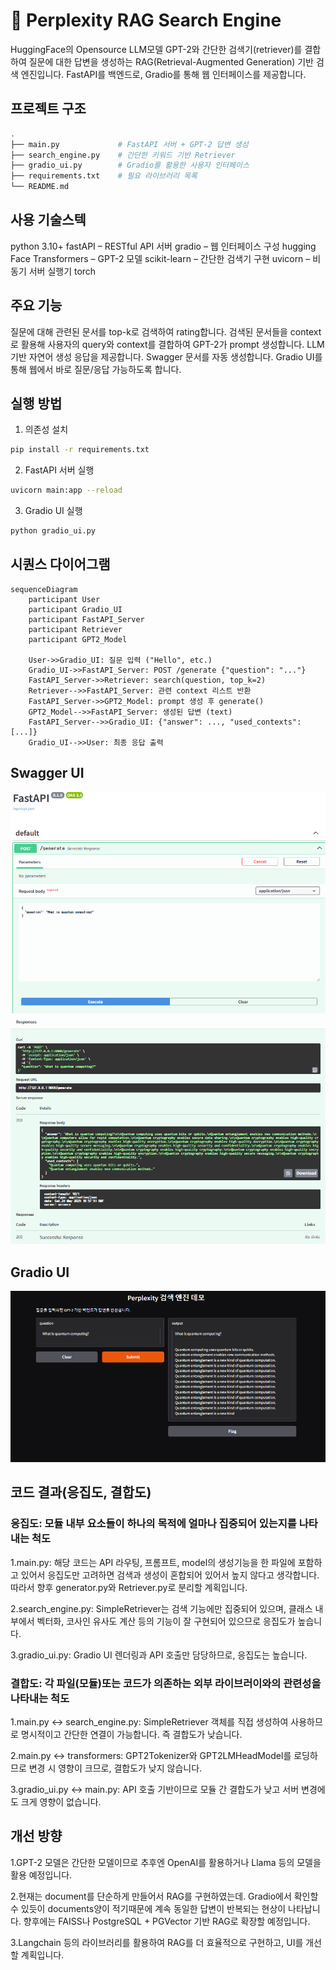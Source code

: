 # 🧠 Perplexity RAG Search Engine

HuggingFace의 Opensource LLM모델 GPT-2와 간단한 검색기(retriever)를 결합하여 질문에 대한 답변을 생성하는 RAG(Retrieval-Augmented Generation) 기반 검색 엔진입니다. FastAPI를 백엔드로, Gradio를 통해 웹 인터페이스를 제공합니다.

## 프로젝트 구조

```bash
.
├── main.py             # FastAPI 서버 + GPT-2 답변 생성
├── search_engine.py    # 간단한 키워드 기반 Retriever
├── gradio_ui.py        # Gradio를 활용한 사용자 인터페이스
├── requirements.txt    # 필요 라이브러리 목록
└── README.md
```

## 사용 기술스텍
python 3.10+
fastAPI – RESTful API 서버
gradio – 웹 인터페이스 구성
hugging Face Transformers – GPT-2 모델
scikit-learn – 간단한 검색기 구현
uvicorn – 비동기 서버 실행기
torch

## 주요 기능
질문에 대해 관련된 문서를 top-k로 검색하여 rating합니다. 
검색된 문서들을 context로 활용해 사용자의 query와 context를 결합하여 GPT-2가 prompt 생성합니다.
LLM 기반 자연어 생성 응답을 제공합니다.
Swagger 문서를 자동 생성합니다.
Gradio UI를 통해 웹에서 바로 질문/응답 가능하도록 합니다.

## 실행 방법
1. 의존성 설치
```bash
pip install -r requirements.txt
```
2. FastAPI 서버 실행
```bash
uvicorn main:app --reload
```
3. Gradio UI 실행
```bash
python gradio_ui.py
```

## 시퀀스 다이어그램 
```mermaid
sequenceDiagram
    participant User
    participant Gradio_UI
    participant FastAPI_Server
    participant Retriever
    participant GPT2_Model

    User->>Gradio_UI: 질문 입력 ("Hello", etc.)
    Gradio_UI->>FastAPI_Server: POST /generate {"question": "..."}
    FastAPI_Server->>Retriever: search(question, top_k=2)
    Retriever-->>FastAPI_Server: 관련 context 리스트 반환
    FastAPI_Server->>GPT2_Model: prompt 생성 후 generate()
    GPT2_Model-->>FastAPI_Server: 생성된 답변 (text)
    FastAPI_Server-->>Gradio_UI: {"answer": ..., "used_contexts": [...]}
    Gradio_UI-->>User: 최종 응답 출력
```
## Swagger UI
![SwaggerUI](./assets/Swagger_UI1.png)
![SwaggerUI](./assets/Swagger_UI2.png)

## Gradio UI
![Gradio UI](./assets/Gradio_UI.png)

## 코드 결과(응집도, 결합도)

### 응집도: 모듈 내부 요소들이 하나의 목적에 얼마나 집중되어 있는지를 나타내는 척도
1.main.py: 해당 코드는 API 라우팅, 프롬프트, model의 생성기능을 한 파일에 포함하고 있어서 응집도만 고려하면 검색과 생성이 혼합되어 있어서 높지 않다고 생각합니다. 따라서 향후 generator.py와 Retriever.py로 분리할 계획입니다.

2.search_engine.py: SimpleRetriever는 검색 기능에만 집중되어 있으며, 클래스 내부에서 벡터화, 코사인 유사도 계산 등의 기능이 잘 구현되어 있으므로 응집도가 높습니다.

3.gradio_ui.py: Gradio UI 렌더링과 API 호출만 담당하므로, 응집도는 높습니다.

### 결합도: 각 파일(모듈)또는 코드가 의존하는 외부 라이브러이와의 관련성을 나타내는 척도 
1.main.py <-> search_engine.py: SimpleRetriever 객체를 직접 생성하여 사용하므로 명시적이고 간단한 연결이 가능합니다. 즉 결합도가 낮습니다.

2.main.py <-> transformers: GPT2Tokenizer와 GPT2LMHeadModel를 로딩하므로 변경 시 영향이 크므로, 결합도가 낮지 않습니다.

3.gradio_ui.py <-> main.py: API 호출 기반이므로 모듈 간 결합도가 낮고 서버 변경에도 크게 영향이 없습니다. 



## 개선 방향

1.GPT-2 모델은 간단한 모델이므로 추후엔 OpenAI를 활용하거나 Llama 등의 모델을 활용 예정입니다.

2.현재는 document를 단순하게 만들어서 RAG를 구현하였는데. Gradio에서 확인할 수 있듯이 documents양이 적기때문에 계속 동일한 답변이 반복되는 현상이 나타납니다. 향후에는 FAISS나 PostgreSQL + PGVector 기반 RAG로 확장할 예정입니다.

3.Langchain 등의 라이브러리를 활용하여 RAG를 더 효율적으로 구현하고, UI를 개선할 계획입니다.



